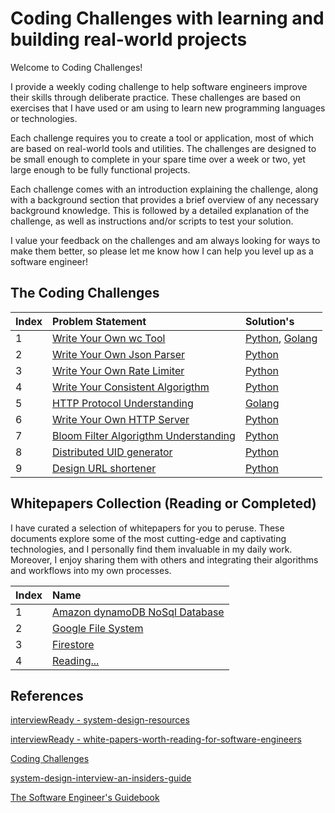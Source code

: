 # Coding Challenges with learning and building real-world projects

Welcome to Coding Challenges!

I provide a weekly coding challenge to help software engineers improve their skills through deliberate practice. These challenges are based on exercises that I have used or am using to learn new programming languages or technologies.

Each challenge requires you to create a tool or application, most of which are based on real-world tools and utilities. The challenges are designed to be small enough to complete in your spare time over a week or two, yet large enough to be fully functional projects.

Each challenge comes with an introduction explaining the challenge, along with a background section that provides a brief overview of any necessary background knowledge. This is followed by a detailed explanation of the challenge, as well as instructions and/or scripts to test your solution.

I value your feedback on the challenges and am always looking for ways to make them better, so please let me know how I can help you level up as a software engineer!

## The Coding Challenges

| Index | Problem Statement | Solution's |
| :---  |     :---          |   :---     |
| 1     | [Write Your Own wc Tool](https://codingchallenges.fyi/challenges/challenge-wc) | [Python](./1-write-your-own-wc-tool/Python-Solution), [Golang](1-write-your-own-wc-tool/Go-Solution)    |
| 2     | [Write Your Own Json Parser](https://codingchallenges.fyi/challenges/challenge-json-parser) | [Python](./2-write-your-own-json-parser/Python-Solution)|
| 3     | [Write Your Own Rate Limiter](https://codingchallenges.fyi/challenges/challenge-rate-limiter) | [Python](./3-write-your-own-rate-limter/Python-Solution)|
| 4     | [Write Your Consistent Algorigthm](.) | [Python](./4-write-consistent-hashing/Python-Solution)|
| 5     | [HTTP Protocol Understanding](.) | [Golang](./5-understanding-http-protocol/Golang)|
| 6     | [Write Your Own HTTP Server](.) | [Python](./6-write-your-own-http-server/Python-Solution/)|
| 7     | [Bloom Filter Algorigthm Understanding](.) | [Python](./7-understading-bloom-filter-algorigthm/Python)|
| 8     | [Distributed UID generator](.) | [Python](./8-understanding-distributed-uid-generator/Python-Solution/)|
| 9     | [Design URL shortener](.) | [Python](./9-understanding-url-shortener/Golang-Solution/)|

## Whitepapers Collection (Reading or Completed)

I have curated a selection of whitepapers for you to peruse. These documents explore some of the most cutting-edge and captivating technologies, and I personally find them invaluable in my daily work. Moreover, I enjoy sharing them with others and integrating their algorithms and workflows into my own processes.

| Index | Name
| :---  |     :---          |
| 1     | [Amazon dynamoDB NoSql Database](https://www.allthingsdistributed.com/files/amazon-dynamo-sosp2007.pdf) |
| 2     | [Google File System](https://static.googleusercontent.com/media/research.google.com/en//archive/gfs-sosp2003.pdf) |
| 3     | [Firestore](https://storage.googleapis.com/pub-tools-public-publication-data/pdf/d647cb73166040a82b7e5569574451be517f5c59.pdf) |
| 4     | [Reading...](.) |

## References

[interviewReady - system-design-resources](https://github.com/InterviewReady/system-design-resources)

[interviewReady - white-papers-worth-reading-for-software-engineers](https://github.com/InterviewReady/system-design-resources)

[Coding Challenges](https://codingchallenges.fyi/challenges/intro)

[system-design-interview-an-insiders-guide](https://blog.pragmaticengineer.com/system-design-interview-an-insiders-guide-review/)

[The Software Engineer's Guidebook](https://www.engguidebook.com/)
